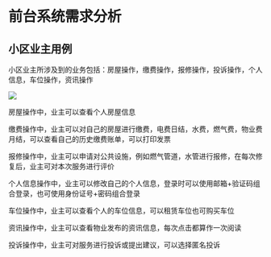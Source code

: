 # 前台系统需求分析

## 小区业主用例

小区业主所涉及到的业务包括：房屋操作，缴费操作，报修操作，投诉操作，个人信息，车位操作，资讯操作

![](https://gitee.com/HaonanQiu/future-city/blob/master/%E6%96%87%E6%A1%A3/img/3.jpg) 

房屋操作中，业主可以查看个人房屋信息

缴费操作中，业主可以对自己的房屋进行缴费，电费日结，水费，燃气费，物业费月结，可以查看自己的历史缴费账单，可以打印发票

报修操作中，业主可以申请对公共设施，例如燃气管道，水管进行报修，在每次修复后，业主可对本次服务进行评价

个人信息操作中，业主可以修改自己的个人信息，登录时可以使用邮箱+验证码组合登录，也可使用身份证号+密码组合登录

车位操作中，业主可以查看个人的车位信息，可以租赁车位也可购买车位

资讯操作中，业主可以查看物业发布的资讯信息，每次点击都算作一次阅读

投诉操作中，业主可对服务进行投诉或提出建议，可以选择匿名投诉